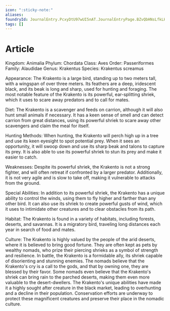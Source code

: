 ```yaml
---
icon: ":sticky-note:"
aliases: 
foundryId: JournalEntry.PcxyDtU97wUI5nAT.JournalEntryPage.BZvQbHNsLfkLHc9F
tags: []
---
```


# Article
Kingdom: Animalia Phylum: Chordata Class: Aves Order: Passeriformes Family: Alaudidae Genus: Krakentus Species: Krakentus screamus

Appearance: The Krakento is a large bird, standing up to two meters tall, with a wingspan of over three meters. Its feathers are a deep, iridescent black, and its beak is long and sharp, used for hunting and foraging. The most notable feature of the Krakento is its powerful, ear-splitting shriek, which it uses to scare away predators and to call for mates.

Diet: The Krakento is a scavenger and feeds on carrion, although it will also hunt small animals if necessary. It has a keen sense of smell and can detect carrion from great distances, using its powerful shriek to scare away other scavengers and claim the meal for itself.

Hunting Methods: When hunting, the Krakento will perch high up in a tree and use its keen eyesight to spot potential prey. When it sees an opportunity, it will swoop down and use its sharp beak and talons to capture its prey. It is also able to use its powerful shriek to stun its prey and make it easier to catch.

Weaknesses: Despite its powerful shriek, the Krakento is not a strong fighter, and will often retreat if confronted by a larger predator. Additionally, it is not very agile and is slow to take off, making it vulnerable to attacks from the ground.

Special Abilities: In addition to its powerful shriek, the Krakento has a unique ability to control the winds, using them to fly higher and farther than any other bird. It can also use its shriek to create powerful gusts of wind, which it uses to intimidate other creatures and to clear obstacles from its path.

Habitat: The Krakento is found in a variety of habitats, including forests, deserts, and savannas. It is a migratory bird, traveling long distances each year in search of food and mates.

Culture: The Krakento is highly valued by the people of the arid deserts, where it is believed to bring good fortune. They are often kept as pets by wealthy nomads, who prize their piercing shrieks as a symbol of strength and resilience. In battle, the Krakento is a formidable ally, its shriek capable of disorienting and stunning enemies. The nomads believe that the Krakento's cry is a call to the gods, and that by owning one, they are blessed by their favor. Some nomads even believe that the Krakento's shriek can bring rain to the parched deserts, making them even more valuable to the desert-dwellers. The Krakento's unique abilities have made it a highly sought after creature in the black market, leading to overhunting and a decline in their population. Conservation efforts are underway to protect these magnificent creatures and preserve their place in the nomadic culture.